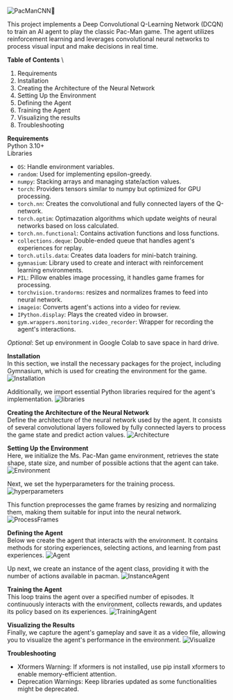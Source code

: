 ![PacManCNN👻](https://github.com/user-attachments/assets/256f3b2d-c499-4e41-93c8-5b5772c89a8a)

This project implements a Deep Convolutional Q-Learning Network (DCQN) to train an AI agent to play the classic Pac-Man game. The agent utilizes reinforcement learning and leverages convolutional neural networks to process visual input and make decisions in real time.

**Table of Contents** \
1. Requirements
2. Installation
3. Creating the Architecture of the Neural Network
4. Setting Up the Environment
5. Defining the Agent
6. Training the Agent
7. Visualizing the results
8. Troubleshooting

**Requirements** \
Python 3.10+ \
Libraries

- `OS`: Handle environment variables.
- `random`: Used for implementing epsilon-greedy.
- `numpy`: Stacking arrays and managing state/action values.
- `torch`: Providers tensors similar to numpy but optimized for GPU processing.
- `torch.nn`: Creates the convolutional and fully connected layers of the Q-network.
- `torch.optim`: Optimazation algorithms which update weights of neural networks based on loss calculated.
- `torch.nn.functional`: Contains activation functions and loss functions.
- `collections.deque`: Double-ended queue that handles agent's experiences for replay.
- `torch.utils.data`: Creates data loaders for mini-batch training.
- `gymnasium`: Library used to create and interact with reinforcement learning environments.
- `PIL`: Pillow enables image processing, it handles game frames for processing.
- `torchvision.trandorms`: resizes and normalizes frames to feed into neural network.
- `imageio`: Converts agent's actions into a video for review.
- `IPython.display`: Plays the created video in browser.
- `gym.wrappers.monitoring.video_recorder`: Wrapper for recording the agent's interactions.

*Optional*: Set up environment in Google Colab to save space in hard drive.

**Installation** \
In this section, we install the necessary packages for the project, including Gymnasium, which is used for creating the environment for the game.
![Installation](https://github.com/user-attachments/assets/7489da76-200e-484a-a688-51838eeb6ac6)

Additionally, we import essential Python libraries required for the agent's implementation.
![libraries](https://github.com/user-attachments/assets/8faa24f6-099b-4637-8b0d-4d501af74ee1)

**Creating the Architecture of the Neural Network** \
Define the architecture of the neural network used by the agent. It consists of several convolutional layers followed by fully connected layers to process the game state and predict action values.
![Architecture](https://github.com/user-attachments/assets/a00e23c9-c42b-4bc8-97b3-902d9db79076)

**Setting Up the Environment** \
Here, we initialize the Ms. Pac-Man game environment, retrieves the state shape, state size, and number of possible actions that the agent can take.
![Environment](https://github.com/user-attachments/assets/f85bccc7-7ac6-4eda-85e0-ef72926a8f0a)

Next, we set the hyperparameters for the training process.
![hyperparameters](https://github.com/user-attachments/assets/8364ba6e-2a9f-46ff-970f-02f245262d61)

This function preprocesses the game frames by resizing and normalizing them, making them suitable for input into the neural network.
![ProcessFrames](https://github.com/user-attachments/assets/0be5b282-88d1-45b0-979e-07a33c23bbec)

**Defining the Agent** \
Below we create the agent that interacts with the environment. It contains methods for storing experiences, selecting actions, and learning from past experiences.
![Agent](https://github.com/user-attachments/assets/777c1136-eef2-4c6b-a4c8-e3e544f7d7d2)

Up next, we create an instance of the agent class, providing it with the number of actions available in pacman.
![InstanceAgent](https://github.com/user-attachments/assets/742f739d-fac4-46ef-b4b7-edfa85410ce9)

**Training the Agent** \
This loop trains the agent over a specified number of episodes. It continuously interacts with the environment, collects rewards, and updates its policy based on its experiences.
![TrainingAgent](https://github.com/user-attachments/assets/ca613906-ed2b-42e8-b387-42da754d3bd9)

**Visualizing the Results** \
Finally, we capture the agent's gameplay and save it as a video file, allowing you to visualize the agent's performance in the environment.
![Visualize](https://github.com/user-attachments/assets/b955e72f-3383-478e-aa7e-856345e44e12)

**Troubleshooting**
- Xformers Warning: If xformers is not installed, use pip install xformers to enable memory-efficient attention.
- Deprecation Warnings: Keep libraries updated as some functionalities might be deprecated.
